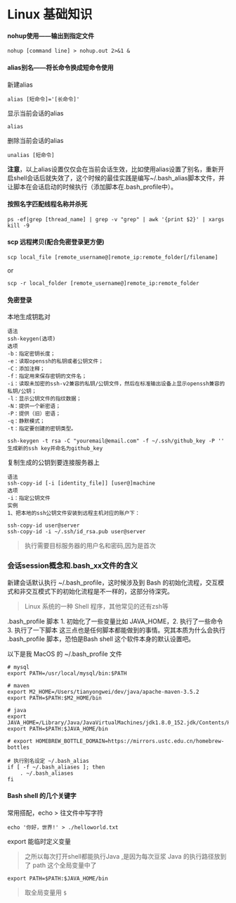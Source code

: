 # Linux 基础知识

#### nohup使用——输出到指定文件

``` shell
nohup [command line] > nohup.out 2>&1 &
```

#### alias别名——将长命令换成短命令使用

新建alias

``` shell
alias [短命令]='[长命令]'
```

显示当前会话的alias

``` shell
alias
```

删除当前会话的alias

``` shell
unalias [短命令]
```

**注意**，以上alias设置仅仅会在当前会话生效，比如使用alias设置了别名，重新开启shell会话后就失效了，这个时候的最佳实践是编写~/.bash_alias脚本文件，并让脚本在会话启动的时候执行（添加脚本在.bash_profile中）。

#### 按照名字匹配线程名称并杀死

``` shell
ps -ef|grep [thread_name] | grep -v "grep" | awk '{print $2}' | xargs kill -9
```

#### scp 远程拷贝(配合免密登录更方便)

``` shell
scp local_file [remote_username@]remote_ip:remote_folder[/filename]
```

or

``` shell
scp -r local_folder [remote_username@]remote_ip:remote_folder
```

#### 免密登录

本地生成钥匙对

```
语法
ssh-keygen(选项)
选项
-b：指定密钥长度；
-e：读取openssh的私钥或者公钥文件；
-C：添加注释；
-f：指定用来保存密钥的文件名；
-i：读取未加密的ssh-v2兼容的私钥/公钥文件，然后在标准输出设备上显示openssh兼容的私钥/公钥；
-l：显示公钥文件的指纹数据；
-N：提供一个新密语；
-P：提供（旧）密语；
-q：静默模式；
-t：指定要创建的密钥类型。

ssh-keygen -t rsa -C "youremail@email.com" -f ~/.ssh/github_key -P ''
生成新的ssh key并命名为github_key
```

复制生成的公钥到要连接服务器上

```
语法
ssh-copy-id [-i [identity_file]] [user@]machine
选项
-i：指定公钥文件
实例
1、把本地的ssh公钥文件安装到远程主机对应的账户下：

ssh-copy-id user@server
ssh-copy-id -i ~/.ssh/id_rsa.pub user@server
```

> 执行需要目标服务器的用户名和密码,因为是首次

### 会话session概念和.bash_xx文件的含义

新建会话默认执行 ~/.bash_profile，这时候涉及到 Bash 的初始化流程，交互模式和非交互模式下的初始化流程是不一样的，这部分待深究。

> Linux 系统的一种 Shell 程序，其他常见的还有zsh等

.bash_profile 脚本 1. 初始化了一些变量比如 JAVA_HOME，2. 执行了一些命令 3. 执行了一下脚本 这三点也是任何脚本都能做到的事情。究其本质为什么会执行 .bash_profile 脚本，恐怕是Bash shell 这个软件本身的默认设置吧。

以下是我 MacOS 的 ~/.bash_profile 文件

``` shell
# mysql
export PATH=/usr/local/mysql/bin:$PATH

# maven
export M2_HOME=/Users/tianyongwei/dev/java/apache-maven-3.5.2
export PATH=$PATH:$M2_HOME/bin

# java
export JAVA_HOME=/Library/Java/JavaVirtualMachines/jdk1.8.0_152.jdk/Contents/Home/
export PATH=$PATH:$JAVA_HOME/bin

# export HOMEBREW_BOTTLE_DOMAIN=https://mirrors.ustc.edu.cn/homebrew-bottles

# 执行别名设定 ~/.bash_alias
if [ -f ~/.bash_aliases ]; then
    . ~/.bash_aliases
fi
```

#### Bash shell 的几个关键字

常用搭配，echo > 往文件中写字符

```
echo '你好，世界!' > ./helloworld.txt 
```

export 能临时定义变量

> 之所以每次打开shell都能执行Java ,是因为每次豆浆 Java 的执行路径放到了 path 这个全局变量中了

``` shell
export PATH=$PATH:$JAVA_HOME/bin
```

> 取全局变量用 `$`


